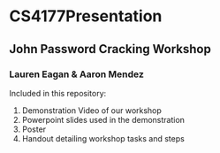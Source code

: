 # CS4177Presentation

## John Password Cracking Workshop

### Lauren Eagan & Aaron Mendez

Included in this repository: 
1. Demonstration Video of our workshop
1. Powerpoint slides used in the demonstration 
1. Poster 
1. Handout detailing workshop tasks and steps
